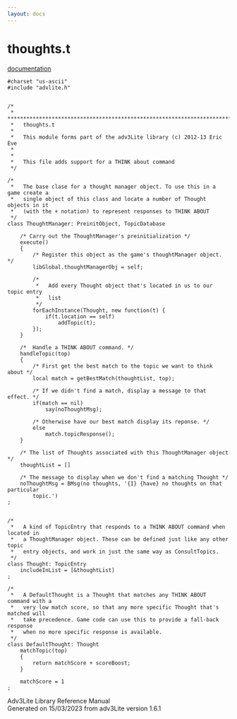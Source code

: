 ```yaml
---
layout: docs
---
```

# thoughts.t

[documentation](../file/thoughts.t.html)

    #charset "us-ascii"
    #include "advlite.h"


    /*
     *   *************************************************************************
     *   thoughts.t
     *
     *   This module forms part of the adv3Lite library (c) 2012-13 Eric Eve
     *
     *
     *   This file adds support for a THINK about command
     */

    /* 
     *   The base clase for a thought manager object. To use this in a game create a
     *   single object of this class and locate a number of Thought objects in it
     *   (with the + notation) to represent responses to THINK ABOUT
     */
    class ThoughtManager: PreinitObject, TopicDatabase
        
        /* Carry out the ThoughtManager's preinitialization */
        execute()
        {
            /* Register this object as the game's thoughtManager object. */
            libGlobal.thoughtManagerObj = self;
            
            /* 
             *   Add every Thought object that's located in us to our topic entry
             *   list
             */
            forEachInstance(Thought, new function(t) {
                if(t.location == self)
                    addTopic(t);
            });
        }   
        
        /*  Handle a THINK ABOUT command. */
        handleTopic(top)
        {
            /* First get the best match to the topic we want to think about */
            local match = getBestMatch(thoughtList, top);
            
            /* If we didn't find a match, display a message to that effect. */
            if(match == nil)
                say(noThoughtMsg);
            
            /* Otherwise have our best match display its reponse. */
            else
                match.topicResponse();
        }
        
        /* The list of Thoughts associated with this ThoughtManager object */
        thoughtList = []
        
        /* The message to display when we don't find a matching Thought */
        noThoughtMsg = BMsg(no thoughts, '{I} {have} no thoughts on that particular
            topic.')
    ;


    /* 
     *   A kind of TopicEntry that responds to a THINK ABOUT command when located in
     *   a ThoughtManager object. These can be defined just like any other topic
     *   entry objects, and work in just the same way as ConsultTopics.
     */
    class Thought: TopicEntry
        includeInList = [&thoughtList]
    ;

    /* 
     *   A DefaultThought is a Thought that matches any THINK ABOUT command with a
     *   very low match score, so that any more specific Thought that's matched will
     *   take precedence. Game code can use this to provide a fall-back response
     *   when no more specific response is available.
     */
    class DefaultThought: Thought
        matchTopic(top)
        {
            return matchScore + scoreBoost;
        }
        
        matchScore = 1
    ;

<div class="ftr">

Adv3Lite Library Reference Manual  
Generated on 15/03/2023 from adv3Lite version 1.6.1

</div>
